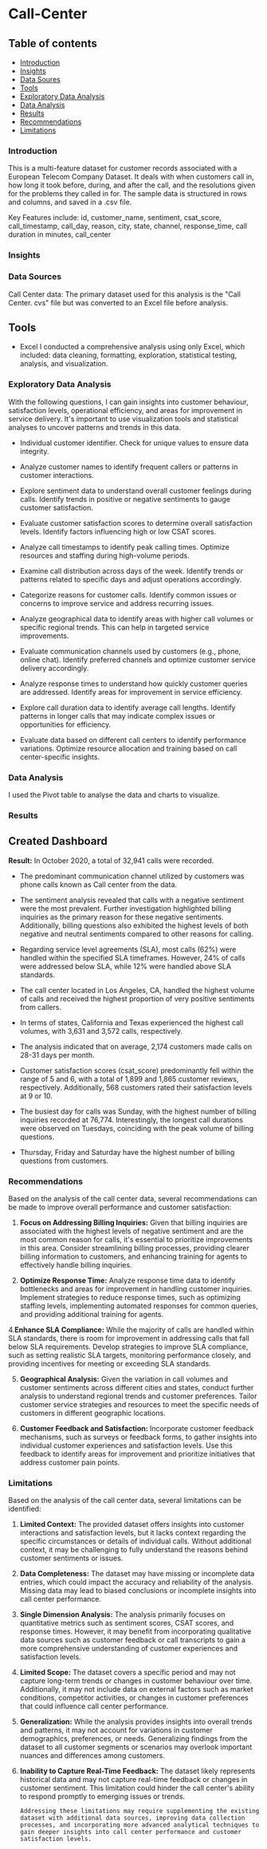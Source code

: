 # Call-Center

## Table of contents

- [Introduction](#Introduction)
- [Insights](#Insights)
- [Data Soures](#data-sources)
- [Tools](#tools)
- [Exploratory Data Analysis](#exploratory-data-analysis)
- [Data Analysis](#data-analysis)
- [Results](#results)
- [Recommendations](#recommendations)
- [Limitations](#limitations)


### Introduction
This is a multi-feature dataset for customer records associated with a European Telecom Company Dataset. It deals with when customers call in, how long it took before, during, and after the call, and the resolutions given for the problems they called in for. The sample data is structured in rows and columns, and saved in a .csv file.

Key Features include: id, customer_name, sentiment, csat_score, call_timestamp, call_day, reason, city, state, channel, response_time, call duration in minutes, call_center

### Insights







### Data Sources

Call Center data: The primary dataset used for this analysis is the "Call Center. cvs" file but was converted to an Excel file before analysis.

## Tools

- Excel
  I conducted a comprehensive analysis using only Excel, which included: data cleaning, formatting, exploration, statistical testing, analysis, and visualization.

### Exploratory Data Analysis
With the following questions, I can gain insights into customer behaviour, satisfaction levels, operational efficiency, and areas for improvement in service delivery. It's important to use visualization tools and statistical analyses to uncover patterns and trends in this data.

 - Individual customer identifier. Check for unique values to ensure data integrity.

 - Analyze customer names to identify frequent callers or patterns in customer interactions.

 - Explore sentiment data to understand overall customer feelings during calls. Identify trends in positive or negative sentiments to gauge customer satisfaction.

 - Evaluate customer satisfaction scores to determine overall satisfaction levels. Identify factors influencing high or low CSAT scores.

 - Analyze call timestamps to identify peak calling times. Optimize resources and staffing during high-volume periods.

 - Examine call distribution across days of the week. Identify trends or patterns related to specific days and adjust operations accordingly.

 - Categorize reasons for customer calls. Identify common issues or concerns to improve service and address recurring issues.

 - Analyze geographical data to identify areas with higher call volumes or specific regional trends. This can help in targeted service improvements.

 - Evaluate communication channels used by customers (e.g., phone, online chat). Identify preferred channels and optimize customer service delivery accordingly.

 - Analyze response times to understand how quickly customer queries are addressed. Identify areas for improvement in service efficiency.

 - Explore call duration data to identify average call lengths. Identify patterns in longer calls that may indicate complex issues or opportunities for efficiency.

 - Evaluate data based on different call centers to identify performance variations. Optimize resource allocation and training based on call center-specific insights.

### Data Analysis 
I used the Pivot table to analyse the data and charts to visualize.

### Results
## Created Dashboard
**Result:**
In October 2020, a total of 32,941 calls were recorded.

 - The predominant communication channel utilized by customers was phone calls known as Call center from the data.

 - The sentiment analysis revealed that calls with a negative sentiment were the most prevalent. Further investigation highlighted billing inquiries as the primary reason 
   for these negative sentiments. Additionally, billing questions also exhibited the highest levels of both negative and neutral sentiments compared to other reasons for 
   calling.

 - Regarding service level agreements (SLA), most calls (62%) were handled within the specified SLA timeframes. However, 24% of calls were addressed below SLA, 
   while 12% were handled above SLA standards.

 - The call center located in Los Angeles, CA, handled the highest volume of calls and received the highest proportion of very positive sentiments from callers.

 - In terms of states, California and Texas experienced the highest call volumes, with 3,631 and 3,572 calls, respectively.

 - The analysis indicated that on average, 2,174 customers made calls on 28-31 days per month.

 - Customer satisfaction scores (csat_score) predominantly fell within the range of 5 and 6, with a total of 1,899 and 1,865 customer reviews, respectively. Additionally, 
   568 customers rated their satisfaction levels at 9 or 10.

 - The busiest day for calls was Sunday, with the highest number of billing inquiries recorded at 76,774. Interestingly, the longest call durations were observed on 
   Tuesdays, coinciding with the peak volume of billing questions.
 - Thursday, Friday and Saturday have the highest number of billing questions from customers.


### Recommendations

Based on the analysis of the call center data, several recommendations can be made to improve overall performance and customer satisfaction:

1. **Focus on Addressing Billing Inquiries:**
   Given that billing inquiries are associated with the highest levels of negative sentiment and are the most common reason for calls, it's essential to prioritize 
   improvements in this area. Consider streamlining billing processes, providing clearer billing information to customers, and enhancing training for agents to effectively 
   handle billing inquiries.

2. **Optimize Response Time:**
   Analyze response time data to identify bottlenecks and areas for improvement in handling customer inquiries. Implement strategies to reduce 
   response times, such as optimizing staffing levels, implementing automated responses for common queries, and providing additional training for agents.
   
4.**Enhance SLA Compliance:**
   While the majority of calls are handled within SLA standards, there is room for improvement in addressing calls that fall below SLA requirements. Develop strategies to 
   improve SLA compliance, such as setting realistic SLA targets, monitoring performance closely, and providing incentives for meeting or exceeding SLA standards.

5. **Geographical Analysis:**
   Given the variation in call volumes and customer sentiments across different cities and states, conduct further analysis to understand regional trends and customer 
   preferences. Tailor customer service strategies and resources to meet the specific needs of customers in different geographic locations.

6. **Customer Feedback and Satisfaction:**
   Incorporate customer feedback mechanisms, such as surveys or feedback forms, to gather insights into individual customer experiences and satisfaction levels. Use this 
   feedback to identify areas for improvement and prioritize initiatives that address customer pain points.

### Limitations
 Based on the analysis of the call center data, several limitations can be identified:

1. **Limited Context:**
   The provided dataset offers insights into customer interactions and satisfaction levels, but it lacks context regarding the specific circumstances or details of 
   individual calls. Without additional context, it may be challenging to fully understand the reasons behind customer sentiments or issues.

2. **Data Completeness:**
   The dataset may have missing or incomplete data entries, which could impact the accuracy and reliability of the analysis. Missing data may lead to 
   biased conclusions or incomplete insights into call center performance.

4. **Single Dimension Analysis:**
    The analysis primarily focuses on quantitative metrics such as sentiment scores, CSAT scores, and response times. However, it may benefit from incorporating qualitative 
    data sources such as customer feedback or call transcripts to gain a more comprehensive understanding of customer experiences and satisfaction levels.

5. **Limited Scope:**
   The dataset covers a specific period and may not capture long-term trends or changes in customer behaviour over time. Additionally, it may not include data on 
   external factors such as market conditions, competitor activities, or changes in customer preferences that could influence call center performance.

6. **Generalization:** 
   While the analysis provides insights into overall trends and patterns, it may not account for variations in customer demographics, preferences, or needs. Generalizing 
   findings from the dataset to all customer segments or scenarios may overlook important nuances and differences among customers.

7. **Inability to Capture Real-Time Feedback:**
   The dataset likely represents historical data and may not capture real-time feedback or changes in customer sentiment. This limitation could hinder the call center's 
   ability to respond promptly to emerging issues or trends.

       Addressing these limitations may require supplementing the existing dataset with additional data sources, improving data collection processes, and incorporating more advanced analytical techniques to gain deeper insights into call center performance and customer satisfaction levels.




